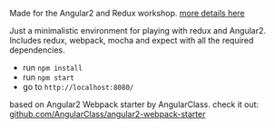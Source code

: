 Made for the Angular2 and Redux workshop.
[more details here](http://www.meetup.com/AngularJS-IL/events/229660127/)

Just a minimalistic environment for playing with redux and Angular2.
Includes redux, webpack, mocha and expect with all the required dependencies.
- run `npm install`
- run `npm start`
- go to `http://localhost:8080/`

based on Angular2 Webpack starter by AngularClass.
check it out:
[github.com/AngularClass/angular2-webpack-starter](https://github.com/AngularClass/angular2-webpack-starter)
